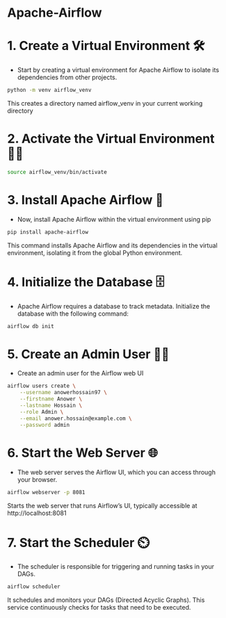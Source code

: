 # Apache-Airflow

# 1. Create a Virtual Environment 🛠️
- Start by creating a virtual environment for Apache Airflow to isolate its dependencies from other projects.
```bash
python -m venv airflow_venv
```
This creates a directory named airflow_venv in your current working directory

# 2. Activate the Virtual Environment 🧑‍💻
```bash
source airflow_venv/bin/activate
```

# 3. Install Apache Airflow 🚀
- Now, install Apache Airflow within the virtual environment using pip

```bash
pip install apache-airflow
```
This command installs Apache Airflow and its dependencies in the virtual environment, isolating it from the global Python environment.

# 4. Initialize the Database 🗄️
- Apache Airflow requires a database to track metadata. Initialize the database with the following command:

```bash
airflow db init
```

# 5. Create an Admin User 👨‍💻
- Create an admin user for the Airflow web UI

```bash
airflow users create \
    --username anowerhossain97 \
    --firstname Anower \
    --lastname Hossain \
    --role Admin \
    --email anower.hossain@example.com \
    --password admin
```

# 6. Start the Web Server 🌐
- The web server serves the Airflow UI, which you can access through your browser.

```bash
airflow webserver -p 8081
```
Starts the web server that runs Airflow’s UI, typically accessible at http://localhost:8081 

# 7. Start the Scheduler ⏲️
- The scheduler is responsible for triggering and running tasks in your DAGs.
```bash
airflow scheduler
```
It schedules and monitors your DAGs (Directed Acyclic Graphs). This service continuously checks for tasks that need to be executed.

